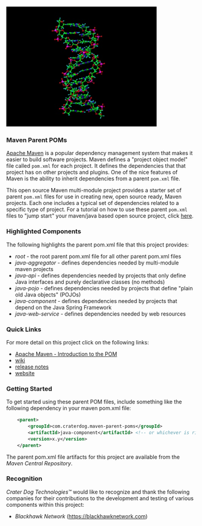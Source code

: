 ![Maven Parent POMs](https://github.com/craterdog/maven-parent-poms/blob/master/docs/images/DNA.jpg)

### Maven Parent POMs
[Apache Maven](https://maven.apache.org/) is a popular dependency management system that makes it easier to build software projects. Maven defines a "project object model" file called `pom.xml` for each project. It defines the dependencies that that project has on other projects and plugins. One of the nice features of Maven is the ability to inherit dependencies from a parent `pom.xml` file.

This open source Maven multi-module project provides a starter set of parent `pom.xml` files for use in creating new, open source ready, Maven projects. Each one includes a typical set of dependencies related to a specific type of project. For a tutorial on how to use these parent `pom.xml` files to "jump start" your maven/java based open source project, click [here](https://github.com/craterdog/maven-parent-poms/wiki/Jump-Starting-Your-Maven-Java-Open-Source-Project).

### Highlighted Components
The following highlights the parent pom.xml file that this project provides:

 * *root* - the root parent pom.xml file for all other parent pom.xml files
 * *java-aggregator* - defines dependencies needed by multi-module maven projects
 * *java-api* - defines dependencies needed by projects that only define Java interfaces and
purely declarative classes (no methods)
 * *java-pojo* - defines dependencies needed by projects that define "plain old Java objects" (POJOs)
 * *java-component* - defines dependencies needed by projects that depend on the Java Spring Framework
 * *java-web-service* - defines dependencies needed by web resources

### Quick Links
For more detail on this project click on the following links:

 * [Apache Maven - Introduction to the POM](https://maven.apache.org/guides/introduction/introduction-to-the-pom.html)
 * [wiki](https://github.com/craterdog/maven-parent-poms/wiki)
 * [release notes](https://github.com/craterdog/maven-parent-poms/wiki/releases)
 * [website](https://craterdog.com)

### Getting Started
To get started using these parent POM files, include something like the following dependency in your
maven pom.xml file:

```xml
    <parent>
        <groupId>com.craterdog.maven-parent-poms</groupId>
        <artifactId>java-component</artifactId> <!-- or whichever is right for your project -->
        <version>x.y</version>
    </parent>
```

The parent pom.xml file artifacts for this project are available from the *Maven Central Repository*.

### Recognition
_Crater Dog Technologies™_ would like to recognize and thank the following
companies for their contributions to the development and testing of various
components within this project:

 * _Blackhawk Network_ (https://blackhawknetwork.com)

